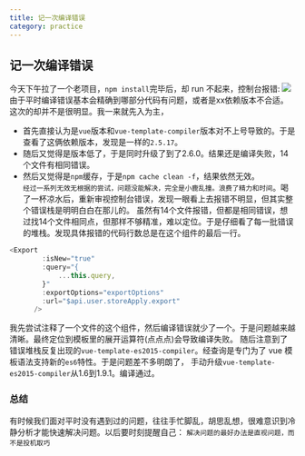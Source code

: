 ```yaml
---
title: 记一次编译错误
category: practice
---
```


## 记一次编译错误

今天下午拉了一个老项目，`npm install`完毕后，却 run 不起来，控制台报错:
![](http://img.xlcool.cn/WX20200629-223909%402x.png)
由于平时编译错误基本会精确到哪部分代码有问题，或者是xx依赖版本不合适。这次的却并不是很明显。我一来就先入为主，
- 首先直接认为是`vue`版本和`vue-template-compiler`版本对不上号导致的。于是查看了这俩依赖版本，发现是一样的`2.5.17`。
- 随后又觉得是版本低了，于是同时升级了到了2.6.0。结果还是编译失败，14个文件有相同错误。
- 然后又觉得是`npm`缓存，于是`npm cache clean -f`，结果依然无效。  
`经过一系列无效无根据的尝试，问题没能解决，完全是小鹿乱撞。浪费了精力和时间`。喝了一杯凉水后，重新审视控制台错误，发现一眼看上去报错不明显，但其实整个错误栈是明明白白在那儿的。
虽然有14个文件报错，但都是相同错误，想过找14个文件相同点，但那样不够精准，难以定位。于是仔细看了每一批错误的堆栈。发现具体报错的代码行数总是在这个组件的最后一行。
```javascript
<Export
        :isNew="true"
        :query="{
            ...this.query,
        }"
        :exportOptions="exportOptions"
        :url="$api.user.storeApply.export"
      />
```
我先尝试注释了一个文件的这个组件，然后编译错误就少了一个。于是问题越来越清晰。最终定位到模板里的展开运算符(点点点)会导致编译失败。
随后注意到了错误堆栈反复出现的`vue-template-es2015-compiler`。经查询是专门为了 vue 模板语法支持新的`es6`特性。于是问题差不多明朗了，
手动升级`vue-template-es2015-compiler`从1.6到1.9.1。编译通过。
### 总结
有时候我们面对平时没有遇到过的问题，往往手忙脚乱，胡思乱想，很难意识到冷静分析才能快速解决问题。以后要时刻提醒自己：
`解决问题的最好办法是直视问题，而不是投机取巧`